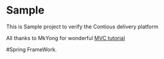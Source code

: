 # Sample
This is Sample project to verify the Contious delivery platform 

All thanks to MkYong for wonderful [MVC tutorial](http://www.mkyong.com/spring3/spring-3-mvc-hello-world-example/)

#Spring FrameWork.
